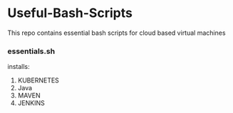 # Useful-Bash-Scripts
This repo contains essential bash scripts for cloud based virtual machines


### essentials.sh 
installs:
1. KUBERNETES
2. Java
3. MAVEN
4. JENKINS